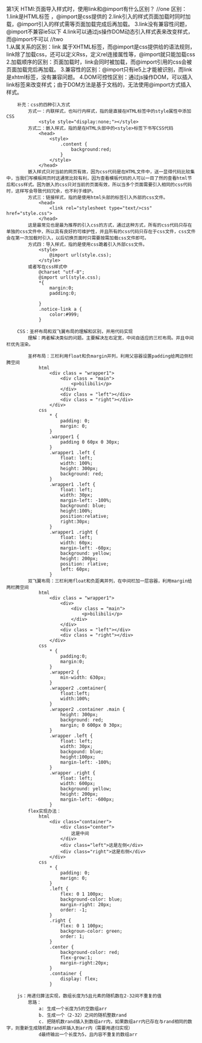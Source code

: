 第1天 
    HTMl:页面导入样式时，使用link和@import有什么区别？
        //one
        区别：
            1.link是HTML标签   ，@import是css提供的
            2.link引入的样式页面加载时同时加载，@import引入的样式需等页面加载完成后再加载。
            3.link没有兼容性问题，@import不兼容ie5以下
            4.link可以通过js操作DOM动态引入样式表来改变样式，而@import不可以
        //two    
        1.从属关系的区别：link 属于XHTML标签，而@import是css提供给的语法规则，link除了加载css，还可以定义Rss，定义rel连接属性等，@import就只能加载css
        2.加载顺序的区别：页面加载时，link会同时被加载，而@import引用的css会被页面加载完后再加载。
        3.兼容性的区别：@import只有ie5上才能被识别，而link是xhtml标签，没有兼容问题。
        4.DOM可控性区别：通过js操作DOM，可以插入link标签来改变样式；由于DOM方法是基于文档的，无法使用@import方式插入样式。
        
        补充：css的四种引入方式
            方式一：内联样式，也叫行内样式，指的是直接在HTML标签中的style属性中添加CSS
                <style style="display:none;"></style>
            方式二：嵌入样式，指的是在HTML头部中的<style>标签下书写CSS代码
                <head>
                    <style>
                        .content {
                            background:red;
                        }
                    </style>
                </head>
            嵌入样式只对当前的网页有效，因为css代码是在HTML文件中，送一显得代码比较集中，当我们写模板网页时这通常比较有利，因为查看模板代码的人可以一目了然的查看html节后和css样式。因为嵌入的css只对当前的页面有效，所以当多个页面需要引入相同的css代码时，这样写会导致代码冗余，也不利于维护。
            方式三：链接样式，指的是使用html头部的标签引入外部的css文件。
                <head>
                    <link rel="stylesheet type="text/>css" href="style.css">
                </head>
            这是最常见也是最为推荐的引入css的方式，通过这种方式，所有的css代码只存在单独的css文件中，所以具有良好的可维护性，并且所有的css代码只存在于css文件，css文件会在第一次加载时引入，以后切换页面时只需要按需加载css文件即可。
            方式四：导入样式，指的是使用css跪着引入外部css文件。
                <style>
                    @import url(style.css);
                </style>
            或者写在css样式中
                @charset "utf-8";
                @import url(style.css);
                *{
                    margin:0; 
                    padding:0;

                }
                .notice-link a {
                    color:#999;
                }
        
        CSS：圣杯布局和双飞翼布局的理解和区别，并用代码实现
            理解：两者解决类似的问题。主要解决左右定宽，中间自适应的三栏布局。并且中间栏优先渲染。
            
            圣杯布局：三栏利用float和负margin并列，利用父容器设置padding给两边侧栏腾空间
                html
                    <div class = "wrapper1">
                        <div class = "main">
                            <p>bilibili</p>
                        </div>
                        <div class = "left"></div>
                        <div class = "right"></div>
                    </div>
                css 
                    * {
                        padding: 0;
                        margin: 0;
                    }
                    .warpper1 {
                        padding 0 60px 0 30px;
                    }
                    .wrapper1 .left {
                        float: left;
                        width: 100%;
                        height: 300px;
                        background: red;
                    }
                    .wrapper1 .left {
                        float: left;
                        width: 30px;
                        margin-left: -100%;
                        background: blue;
                        height:100%;
                        position:relative;
                        right:30px;
                    }
                    .wrapper1 .right {
                        float: left;
                        width: 60px;
                        margin-left: -60px;
                        background: yellow;
                        height: 200px;
                        position: rlative;
                        left: 60px;
                    }
            双飞翼布局：三栏利用float和负距离并列，在中间栏加一层容器，利用margin给两栏腾空间
                html
                    <div class = "wrapper1">
                        <div>
                            <div class = "main">
                                <p>bilibili</p>
                            </div>
                        </div>
                        <div class = "left"></div>
                        <div class = "right"></div>
                    </div>
                css
                    * {
                        padding:0;
                        margin:0;
                    }
                    .wrapper2 {
                        min-width: 630px;
                    }
                    .wrapper2 .comtainer{
                        float:left;
                        width:100%;
                    }
                    .wrapper2 .container .main {
                        height: 300px;
                        background: red;
                        margin; 0 600px 0 30px;
                    }
                    .wrapper .left {
                        float: left;
                        width: 30px;
                        backgound: blue;
                        height:100px;
                        margin-left: -100%;
                    }
                    .wrapper .right {
                        float: left;
                        width: 600px;
                        background: yellow;
                        height: 200px;
                        margin-left: -600px;
                    }
            flex实现办法：
                html 
                    <div class="container">
                        <div class="center">
                            这是中间
                        </div>  
                        <div class="left">这是左侧</div>
                        <div class="right">这是右侧</div>
                    </div>
                css
                    * {
                        padding: 0;
                        marign: 0;
                    }  
                    .left {
                        flex: 0 1 100px;
                        background-color: blue;
                        margin-right: 20px;
                        order: -1;
                    }
                    .right {
                        flex: 0 1 100px;
                        backgroun-color: green;
                        order: 1;
                    }
                    .center {
                        background-color: red;
                        flex-grow:1;
                        margin-right:20px;
                    }
                    .container {
                        display: flex;
                    }

        js：用递归算法实现，数组长度为5且元素的随机数在2-32间不重复的值 
            思路：
                a: 生成一个长度为5的空数组arr
                b. 生成一个（2-32）之间的随机整数rand
                c. 把随机数rand插入到数组arr内，如果数组arr内已存在与rand相同的数字，则重新生成随机数rand并插入到arr内（需要用递归实现）
                d最终输出一个长度为5，且内容不重复的数组arr







